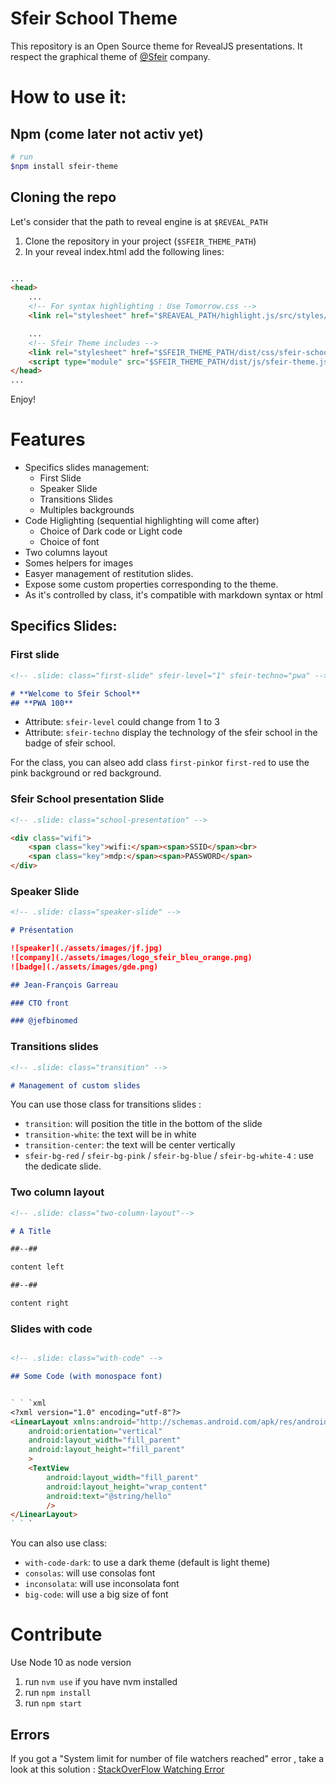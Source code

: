 # Sfeir School Theme

This repository is an Open Source theme for RevealJS presentations. It respect the graphical theme of [@Sfeir](https://github.com/sfeir) company.

# How to use it:

## Npm (come later not activ yet)

```sh
# run
$npm install sfeir-theme
```

## Cloning the repo

Let's consider that the path to reveal engine is at `$REVEAL_PATH`

1. Clone the repository in your project (`$SFEIR_THEME_PATH`)
2. In your reveal index.html add the following lines:
```html

...
<head>
    ...
    <!-- For syntax highlighting : Use Tomorrow.css -->
    <link rel="stylesheet" href="$REAVEAL_PATH/highlight.js/src/styles/tomorrow.css">

    ...
    <!-- Sfeir Theme includes -->
    <link rel="stylesheet" href="$SFEIR_THEME_PATH/dist/css/sfeir-school-theme.css" id="theme">
    <script type="module" src="$SFEIR_THEME_PATH/dist/js/sfeir-theme.js"></script>
</head>
...

```

Enjoy!


# Features

* Specifics slides management: 
  * First Slide
  * Speaker Slide
  * Transitions Slides
  * Multiples backgrounds
* Code Higlighting (sequential highlighting will come after)
  * Choice of Dark code or Light code
  * Choice of font
* Two columns layout
* Somes helpers for images
* Easyer management of restitution slides.
* Expose some custom properties corresponding to the theme.
* As it's controlled by class, it's compatible with markdown syntax or html

## Specifics Slides: 

### First slide

```md
<!-- .slide: class="first-slide" sfeir-level="1" sfeir-techno="pwa" -->

# **Welcome to Sfeir School**
## **PWA 100**
```

* Attribute: `sfeir-level` could change from 1 to 3
* Attribute: `sfeir-techno` display the technology of the sfeir school in the badge of sfeir school.

For the class, you can alseo add class `first-pink`or `first-red` to use the pink background or red background.

### Sfeir School presentation Slide

```md
<!-- .slide: class="school-presentation" -->

<div class="wifi">
    <span class="key">wifi:</span><span>SSID</span><br>
    <span class="key">mdp:</span><span>PASSWORD</span>
</div>
```

### Speaker Slide

```md
<!-- .slide: class="speaker-slide" -->

# Présentation

![speaker](./assets/images/jf.jpg)
![company](./assets/images/logo_sfeir_bleu_orange.png)
![badge](./assets/images/gde.png)

## Jean-François Garreau

### CTO front

### @jefbinomed
```

### Transitions slides

```md
<!-- .slide: class="transition" -->

# Management of custom slides
```

You can use those class for transitions slides : 
* `transition`: will position the title in the bottom of the slide
* `transition-white`: the text will be in white
* `transition-center`: the text will be center vertically
* `sfeir-bg-red` / `sfeir-bg-pink` / `sfeir-bg-blue` / `sfeir-bg-white-4` : use the dedicate slide.

### Two column layout

```md
<!-- .slide: class="two-column-layout"-->

# A Title

##--##

content left

##--##

content right
```


### Slides with code

```md

<!-- .slide: class="with-code" -->

## Some Code (with monospace font)


` ` `xml
<?xml version="1.0" encoding="utf-8"?>
<LinearLayout xmlns:android="http://schemas.android.com/apk/res/android"
    android:orientation="vertical"
    android:layout_width="fill_parent"
    android:layout_height="fill_parent"
    >
    <TextView
        android:layout_width="fill_parent"
        android:layout_height="wrap_content"
        android:text="@string/hello"
        />
</LinearLayout>
` ` `
```

You can also use class: 
* `with-code-dark`: to use a dark theme (default is light theme)
* `consolas`: will use consolas font
* `inconsolata`: will use inconsolata font
* `big-code`: will use a big size of font

# Contribute

Use Node 10 as node version

1. run `nvm use` if you have nvm installed
2. run `npm install`
3. run `npm start`

## Errors

If you got a "System limit for number of file watchers reached" error , take a look at this solution : [StackOverFlow Watching Error](https://stackoverflow.com/questions/16748737/grunt-watch-error-waiting-fatal-error-watch-enospc/17437601#17437601)

